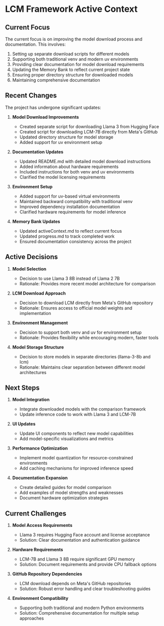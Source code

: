 # LCM Framework Active Context

## Current Focus

The current focus is on improving the model download process and documentation. This involves:

1. Setting up separate download scripts for different models
2. Supporting both traditional venv and modern uv environments
3. Providing clear documentation for model download requirements
4. Updating the Memory Bank to reflect current project state
5. Ensuring proper directory structure for downloaded models
6. Maintaining comprehensive documentation

## Recent Changes

The project has undergone significant updates:

1. **Model Download Improvements**
   - Created separate script for downloading Llama 3 from Hugging Face
   - Created script for downloading LCM-7B directly from Meta's GitHub
   - Updated directory structure for model storage
   - Added support for uv environment setup

2. **Documentation Updates**
   - Updated README.md with detailed model download instructions
   - Added information about hardware requirements
   - Included instructions for both venv and uv environments
   - Clarified the model licensing requirements

3. **Environment Setup**
   - Added support for uv-based virtual environments
   - Maintained backward compatibility with traditional venv
   - Improved dependency installation documentation
   - Clarified hardware requirements for model inference

4. **Memory Bank Updates**
   - Updated activeContext.md to reflect current focus
   - Updated progress.md to track completed work
   - Ensured documentation consistency across the project

## Active Decisions

1. **Model Selection**
   - Decision to use Llama 3 8B instead of Llama 2 7B
   - Rationale: Provides more recent model architecture for comparison

2. **LCM Download Approach**
   - Decision to download LCM directly from Meta's GitHub repository
   - Rationale: Ensures access to official model weights and implementation

3. **Environment Management**
   - Decision to support both venv and uv for environment setup
   - Rationale: Provides flexibility while encouraging modern, faster tools

4. **Model Storage Structure**
   - Decision to store models in separate directories (llama-3-8b and lcm)
   - Rationale: Maintains clear separation between different model architectures

## Next Steps

1. **Model Integration**
   - Integrate downloaded models with the comparison framework
   - Update inference code to work with Llama 3 and LCM-7B

2. **UI Updates**
   - Update UI components to reflect new model capabilities
   - Add model-specific visualizations and metrics

3. **Performance Optimization**
   - Implement model quantization for resource-constrained environments
   - Add caching mechanisms for improved inference speed

4. **Documentation Expansion**
   - Create detailed guides for model comparison
   - Add examples of model strengths and weaknesses
   - Document hardware optimization strategies

## Current Challenges

1. **Model Access Requirements**
   - Llama 3 requires Hugging Face account and license acceptance
   - Solution: Clear documentation and authentication guidance

2. **Hardware Requirements**
   - LCM-7B and Llama 3 8B require significant GPU memory
   - Solution: Document requirements and provide CPU fallback options

3. **GitHub Repository Dependencies**
   - LCM download depends on Meta's GitHub repositories
   - Solution: Robust error handling and clear troubleshooting guides

4. **Environment Compatibility**
   - Supporting both traditional and modern Python environments
   - Solution: Comprehensive documentation for multiple setup approaches